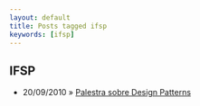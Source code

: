 ```yaml
---
layout: default
title: Posts tagged ifsp
keywords: [ifsp]
---
```

<h2 class="category">IFSP</h2>
<ul class="posts">
<li>
<p>
<span class="date">20/09/2010</span> &raquo; 
<a href="/blog/palestra-sobre-design-patterns">Palestra sobre Design Patterns</a>
</p>
</li> 
</ul>
